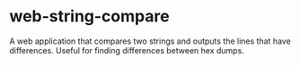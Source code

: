 # web-string-compare
A web application that compares two strings and outputs the lines that have differences. Useful for finding differences between hex dumps.

